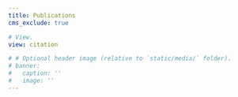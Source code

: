 ```yaml
---
title: Publications
cms_exclude: true

# View.
view: citation

# # Optional header image (relative to `static/media/` folder).
# banner:
#   caption: ''
#   image: ''
---
```

